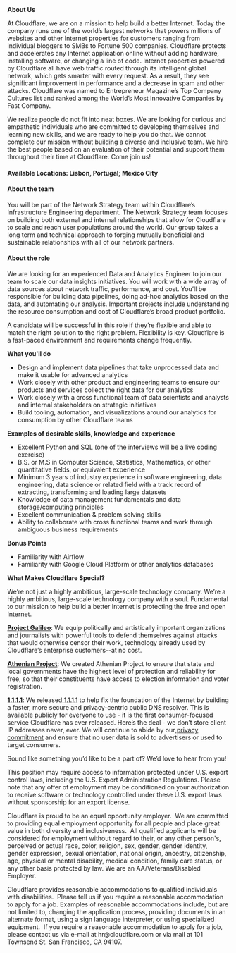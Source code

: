<div class="content-intro">
	<div><strong>About Us</strong></div>
	<div>
		<p>At Cloudflare, we are on a mission to help build a better Internet. Today the company runs one of the world’s largest networks that powers millions of websites and other Internet properties for customers ranging from individual bloggers to SMBs to Fortune 500 companies. Cloudflare protects and accelerates any Internet application online without adding hardware, installing software, or changing a line of code. Internet properties powered by Cloudflare all have web traffic routed through its intelligent global network, which gets smarter with every request. As a result, they see significant improvement in performance and a decrease in spam and other attacks. Cloudflare was named to Entrepreneur Magazine’s Top Company Cultures list and ranked among the World’s Most Innovative Companies by Fast Company.&nbsp;</p>
		<p><span style="font-weight: 400;">We realize people do not fit into neat boxes. We are looking for curious and empathetic individuals who are committed to developing themselves and learning new skills, and we are ready to help you do that. We cannot complete our mission without building a diverse and inclusive team. We hire the best people based on an evaluation of their potential and support them throughout their time at Cloudflare. Come join us!&nbsp;</span></p>
	</div>
</div>
<h4><strong>Available Locations: Lisbon, Portugal; Mexico City</strong></h4>
<h4><strong>About the team</strong></h4>
<p>You will be part of the Network Strategy team within Cloudflare’s Infrastructure Engineering department. The Network Strategy team focuses on building both external and internal relationships that allow for Cloudflare to scale and reach user populations around the world. Our group takes a long term and technical approach to forging mutually beneficial and sustainable relationships with all of our network partners.&nbsp;</p>
<h4><strong>About the role</strong></h4>
<p>We are looking for an experienced Data and Analytics Engineer to join our team to scale our data insights initiatives. You will work with a wide array of data sources about network traffic, performance, and cost. You’ll be responsible for building data pipelines, doing ad-hoc analytics based on the data, and automating our analysis. Important projects include understanding the resource consumption and cost of Cloudflare’s broad product portfolio.</p>
<p>A candidate will be successful in this role if they’re flexible and able to match the right solution to the right problem. Flexibility is key. Cloudflare is a fast-paced environment and requirements change frequently.</p>
<p><strong>What you'll do</strong></p>
<ul>
	<li>Design and implement data pipelines that take unprocessed data and make it usable for advanced analytics</li>
	<li>Work closely with other product and engineering teams to ensure our products and services collect the right data for our analytics</li>
	<li>Work closely with a cross functional team of data scientists and analysts and internal stakeholders on strategic initiatives&nbsp;</li>
	<li>Build tooling, automation, and visualizations around our analytics for consumption by other Cloudflare teams</li>
</ul>
<p><strong>Examples of desirable skills, knowledge and experience</strong></p>
<ul>
	<li>Excellent Python and SQL (one of the interviews will be a live coding exercise)</li>
	<li>B.S. or M.S in Computer Science, Statistics, Mathematics, or other quantitative fields, or equivalent experience</li>
	<li>Minimum 3 years of industry experience in software engineering, data engineering, data science or related field with a track record of extracting, transforming and loading large datasets&nbsp;</li>
	<li>Knowledge of data management fundamentals and data storage/computing principles</li>
	<li>Excellent communication &amp; problem solving skills&nbsp;</li>
	<li>Ability to collaborate with cross functional teams and work through ambiguous business requirements</li>
</ul>
<p><strong>Bonus Points</strong></p>
<ul>
	<li>Familiarity with Airflow&nbsp;</li>
	<li>Familiarity with Google Cloud Platform or other analytics databases</li>
</ul>
<div class="content-conclusion">
	<p><strong>What Makes Cloudflare Special?</strong></p>
	<p><span style="font-weight: 400;">We’re not just a highly ambitious, large-scale technology company. We’re a highly ambitious, large-scale technology company with a soul. Fundamental to our mission to help build a better Internet is protecting the free and open Internet.</span></p>
	<p><a href="https://blog.cloudflare.com/protecting-free-expression-online/"><strong>Project Galileo</strong></a><span style="font-weight: 400;">: We equip politically and artistically important organizations and journalists with powerful tools to defend themselves against attacks that would otherwise censor their work, technology already used by Cloudflare’s enterprise customers--at no cost.</span></p>
	<p><strong><a href="https://www.cloudflare.com/athenian/">Athenian Project</a></strong><span style="font-weight: 400;">: We created Athenian Project to ensure that state and local governments have the highest level of protection and reliability for free, so that their constituents have access to election information and voter registration.</span></p>
	<p><a href="https://1.1.1.1/"><strong>1.1.1.1</strong></a><span style="font-weight: 400;">: We released</span><a href="https://1.1.1.1/"> <span style="font-weight: 400;">1.1.1.1</span></a><span style="font-weight: 400;"> to help fix the foundation of the Internet by building a faster, more secure and privacy-centric public DNS resolver. This is available publicly for everyone to use - it is the first consumer-focused service Cloudflare has ever released. Here’s the deal - we don’t store client IP addresses never, ever. We will continue to abide by our</span><a href="https://developers.cloudflare.com/1.1.1.1/privacy/public-dns-resolver"> privacy commitment</a><span style="font-weight: 400;"> and ensure that no user data is sold to advertisers or used to target consumers.</span></p>
	<p><span style="font-weight: 400;">Sound like something you’d like to be a part of? We’d love to hear from you!</span></p>
	<p><span style="font-weight: 400;">This position may require access to information protected under U.S. export control laws, including the U.S. Export Administration Regulations. Please note that any offer of employment may be conditioned on your authorization to receive software or technology controlled under these U.S. export laws without sponsorship for an export license.</span></p>
	<p><span style="font-weight: 400;">Cloudflare is proud to be an equal opportunity employer. &nbsp;We are committed to providing equal employment opportunity for all people and place great value in both diversity and inclusiveness. &nbsp;All qualified applicants will be considered for employment without regard to their, or any other person's, perceived or actual</span> <span style="font-weight: 400;">race, color, religion, sex, gender, gender identity, gender expression, sexual orientation, national origin, ancestry, citizenship, age, physical or mental disability, medical condition, family care status, or any other basis protected by law. </span><span style="font-weight: 400;">We are an AA/Veterans/Disabled Employer.</span></p>
	<p><span style="font-weight: 400;">Cloudflare provides reasonable accommodations to qualified individuals with disabilities. &nbsp;Please tell us if you require a reasonable accommodation to apply for a job. Examples of reasonable accommodations include, but are not limited to, changing the application process, providing documents in an alternate format, using a sign language interpreter, or using specialized equipment. &nbsp;If you require a reasonable accommodation to apply for a job, please contact us via e-mail at </span><span style="font-weight: 400;">hr@cloudflare.com</span><span style="font-weight: 400;"> or via mail at 101 Townsend St. San Francisco, CA 94107.</span></p>
</div>